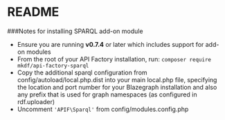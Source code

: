 # README #

###Notes for installing SPARQL add-on module

* Ensure you are running **v0.7.4** or later which includes support for add-on modules
* From the root of your API Factory installation, run: `composer require mkdf/api-factory-sparql`
* Copy the additional sparql configuration from config/autoload/local.php.dist into your main local.php file, specifying the location and port number for your Blazegraph installation and also any prefix that is used for graph namespaces (as configured in rdf.uploader)
* Uncomment `'APIF\Sparql'` from config/modules.config.php
